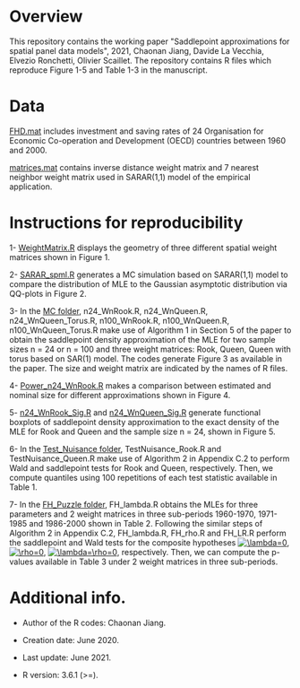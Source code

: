 # Overview

This repository contains the working paper "Saddlepoint approximations for spatial panel data models", 2021, Chaonan Jiang, 
Davide La Vecchia, Elvezio Ronchetti, Olivier Scaillet. The repository contains R files which reproduce Figure 1-5 and Table 
1-3 in the manuscript.

# Data 
[FHD.mat](https://github.com/ChaonanJiang/Sadd_Panel/blob/master/Data/FHD.mat) includes investment and saving rates of 24 Organisation for Economic Co-operation and Development (OECD) countries between 1960 and 2000.

[matrices.mat](https://github.com/ChaonanJiang/Sadd_Panel/blob/master/Data/matrices.mat) contains inverse distance weight matrix and 7 nearest neighbor weight matrix used in SARAR(1,1) model of the empirical application.


# Instructions for reproducibility

1- [WeightMatrix.R](https://github.com/ChaonanJiang/Sadd_Panel/blob/master/MC/WeightMatrix.R) displays the geometry of three different spatial weight matrices shown in Figure 1. 

2- [SARAR_spml.R](https://github.com/ChaonanJiang/Sadd_Panel/blob/master/MC/SARAR_spml.R) generates a MC simulation based on SARAR(1,1) model to compare the distribution of MLE to the Gaussian asymptotic distribution via QQ-plots in Figure 2.

3- In the [MC folder](https://github.com/ChaonanJiang/Sadd_Panel/blob/master/MC), n24_WnRook.R, n24_WnQueen.R, n24_WnQueen_Torus.R, n100_WnRook.R, n100_WnQueen.R, n100_WnQueen_Torus.R make use of Algorithm 1 in Section 5 of the paper to obtain the saddlepoint density approximation of the MLE for two sample sizes n = 24 or n = 100 and three weight matrices: Rook, Queen, Queen with torus based on SAR(1) model. The codes generate Figure 3 as available in the paper. The size and weight matrix are indicated by the names of R files. 

4- [Power_n24_WnRook.R](https://github.com/ChaonanJiang/Sadd_Panel/blob/master/MC/Power_n24_WnRook.R) makes a comparison between estimated and nominal size for different approximations shown in Figure 4.

5- [n24_WnRook_Sig.R](https://github.com/ChaonanJiang/Sadd_Panel/blob/master/MC/n24_WnRook_Sig.R) and  [n24_WnQueen_Sig.R](https://github.com/ChaonanJiang/Sadd_Panel/blob/master/MC/n24_WnQueen_Sig.R) generate functional boxplots of saddlepoint density approximation to the exact density of the MLE for Rook and Queen and the sample size n = 24, shown in Figure 5.

6- In the [Test_Nuisance folder](https://github.com/ChaonanJiang/Sadd_Panel/blob/master/MC/Test_Nuisance), TestNuisance_Rook.R and TestNuisance_Queen.R make use of Algorithm 2 in Appendix C.2 to perform Wald and saddlepoint tests for Rook and Queen, respectively. Then, we compute quantiles using 100 repetitions of each test statistic available in Table 1.

<!-- 7- [OECD.R](https://github.com/ChaonanJiang/Sadd_Panel/blob/master/FH_Puzzle/OECD.R) shows London network for inverse distance and 7 nearest neighbours weight matrices, as shown in Figure 7.-->

7- In the [FH_Puzzle folder](https://github.com/ChaonanJiang/Sadd_Panel/blob/master/FH_Puzzle), FH_lambda.R obtains the MLEs for three parameters and 2 weight matrices in three sub-periods 1960-1970, 1971-1985 and 1986-2000 shown in Table 2. Following the similar steps of Algorithm 2 in Appendix C.2, FH_lambda.R, FH_rho.R and FH_LR.R perform the saddlepoint and Wald tests for the composite hypotheses <a href="https://www.codecogs.com/eqnedit.php?latex=\lambda=0" target="_blank"><img src="https://latex.codecogs.com/gif.latex?\lambda=0" title="\lambda=0" /></a>, <a href="https://www.codecogs.com/eqnedit.php?latex=\rho=0" target="_blank"><img src="https://latex.codecogs.com/gif.latex?\rho=0" title="\rho=0" /></a>, <a href="https://www.codecogs.com/eqnedit.php?latex=\lambda=\rho=0" target="_blank"><img src="https://latex.codecogs.com/gif.latex?\lambda=\rho=0" title="\lambda=\rho=0" /></a>, respectively. Then, we can compute the p-values available in Table 3 under 2 weight matrices in three sub-periods. 
# Additional info.
* Author of the R codes: Chaonan Jiang.

* Creation date: June 2020.

* Last update: June 2021.

* R version: 3.6.1 (>=).
